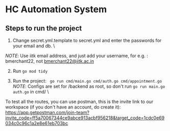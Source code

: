 # HC Automation System

## Steps to run the project

1. Change secret.yml.template to secret.yml and enter the passwords for your email and db. \

*NOTE*: Use iitk email address, and just add your username, for e.g. : bmerchant22, not bmerchant22@iitk.ac.in

2. Run ```go mod tidy```

3. Run the project:
``` go run cmd/main.go cmd/auth.go cmd/appointment.go```
*NOTE*: Configs are set for /backend as root, so don't run ```go run main.go auth.go``` in cmd/ \

To test all the routes, you can use postman, this is the invite link to our workspace (if you don't have an account, do create it): https://app.getpostman.com/join-team?invite_code=ff5a70067344ce9abce913acbf956218&target_code=1cdc0e69034c0c96c1a2e8e61eb703bc 
